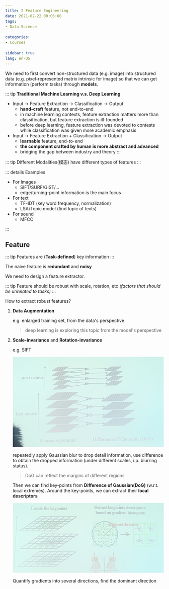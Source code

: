 ```yaml
---
title: 2 Feature Engineering
date: 2021-02-22 09:05:08
tags: 
- Data Science

categories: 
- Courses

sidebar: true
lang: en-US
---
```



<!-- more -->


We need to first convert non-structured data (e.g. image) into structured data (e.g. pixel-represented matrix intrinsic for image) so that we can get information (perform tasks) through **models**.

::: tip
**Traditional Machine Learning v.s. Deep Learning**

- Input -> Feature Extraction -> Classification -> Output
  - **hand-craft** feature, not end-to-end
  - in machine learning contexts, feature extraction matters more than classification, but feature extraction is ill-founded
  - before deep learning, feature extraction was devoted to contests while classification was given more academic emphasis
- Input -> Feature Extraction + Classification -> Output
  - **learnable** feature, end-to-end
  - **the component crafted by human is more abstract and advanced**
  - bridging the gap between industry and theory
:::

::: tip
Different Modalities(模态) have different types of features
:::

::: details Examples

- For Images
  - SIFT/SURF/GIST/...
  - edge/turning-point information is the main focus
- For text
  - TF-IDT (key word frequency, normalization)
  - LSA/Topic model (find topic of texts)
- For sound
  - MFCC

:::


## Feature

::: tip
Features are (**Task-defined**) key information
:::

The naive feature is **redundant** and **noisy**

We need to design a feature extractor.

::: tip
Feature should be robust with scale, rotation, etc *(factors that should be unrelated to tasks)*
:::

How to extract robust features?

1. **Data Augmentation**
   
   e.g. enlarged training set, from the data's perspective

   > deep learning is exploring this topic from the model's perspective
2. **Scale-invariance** and **Rotation-invariance**
   
   e.g. SIFT
   
   ![](./img/02-22-09-32-11.png)

   repeatedly apply Gaussian blur to drop detail information, use difference to obtain the dropped information (under different scales, i.p. blurring status).

   > DoG can reflect the margins of different regions

   Then we can find key-points from **Difference of Gaussian(DoG)** (w.r.t. local extremes). Around the key-points, we can extract their **local descriptors**

   ![](./img/02-22-09-35-49.png)
   
   Quantify gradients into several directions, find the dominant direction






